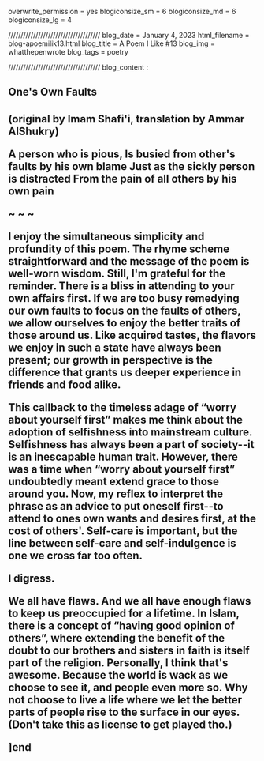 overwrite_permission = yes
blogiconsize_sm = 6
blogiconsize_md = 6
blogiconsize_lg = 4

/////////////////////////////////////
blog_date = January 4, 2023
html_filename = blog-apoemilik13.html
blog_title = A Poem I Like #13
blog_img = whatthepenwrote
blog_tags = poetry

/////////////////////////////////////
blog_content : 

<h2>One's Own Faults<h2>(original by Imam Shafi'i, translation by Ammar AlShukry)

A person who is pious,
Is busied from other's faults by his own blame
Just as the sickly person is distracted 
From the pain of all others by his own pain

~ ~ ~

I enjoy the simultaneous simplicity and profundity of this poem. The rhyme scheme straightforward and the message of the poem is well-worn wisdom. Still, I'm grateful for the reminder. There is a bliss in attending to your own affairs first. If we are too busy remedying our own faults to focus on the faults of others, we allow ourselves to enjoy the better traits of those around us. Like acquired tastes, the flavors we enjoy in such a state have always been present; our growth in perspective is the difference that grants us deeper experience in friends and food alike.

This callback to the timeless adage of “worry about yourself first” makes me think about the adoption of selfishness into mainstream culture. Selfishness has always been a part of society--it is an inescapable human trait. However, there was a time when “worry about yourself first” undoubtedly meant extend grace to those around you. Now, my reflex to interpret the phrase as an advice to put oneself first--to attend to ones own wants and desires first, at the cost of others'. Self-care is important, but the line between self-care and self-indulgence is one we cross far too often. 

I digress.

We all have flaws. And we all have enough flaws to keep us preoccupied for a lifetime. In Islam, there is a concept of “having good opinion of others”, where extending the benefit of the doubt to our brothers and sisters in faith is itself part of the religion. Personally, I think that's awesome. Because the world is wack as we choose to see it, and people even more so. Why not choose to live a life where we let the better parts of people rise to the surface in our eyes. (Don't take this as license to get played tho.)

]end
